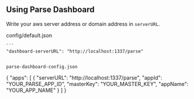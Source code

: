 
## Using Parse Dashboard

Write your aws server address or domain address in `serverURL`.

config/default.json

	```
	"dashboard-serverURL": "http://localhost:1337/parse"
```

parse-dashboard-config.json

```
{
  "apps": [
    {
      "serverURL": "http://localhost:1337/parse",
      "appId": "YOUR_PARSE_APP_ID",
      "masterKey": "YOUR_MASTER_KEY",
      "appName": "YOUR_APP_NAME"
    }
  ]
}
```
